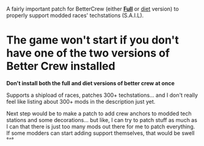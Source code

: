 A fairly important patch for BetterCrew (either **[Full](https://steamcommunity.com/sharedfiles/filedetails/?id=3031599475)** or [diet](https://steamcommunity.com/sharedfiles/filedetails/?id=2892655130) version) to properly support modded races' techstations (S.A.I.L).

# The game won't start if you don't have **one** of the two versions of Better Crew installed
**Don't install both the full and diet versions of better crew at once**

Supports a shipload of races, patches 300+ techstations... and I don't really feel like listing about 300+ mods in the description just yet.


Next step would be to make a patch to add crew anchors to modded tech stations and some decorations... but like, I can try to patch stuff as much as I can that there is just too many mods out there for me to patch everything.
If some modders can start adding support themselves, that would be swell °^°
